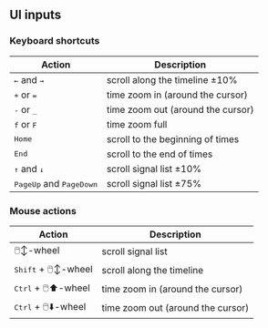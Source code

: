 ## UI inputs

### Keyboard shortcuts

| Action | Description |
|-|-|
| <kbd>←</kbd> and <kbd>→</kbd> | scroll along the timeline ±10% |
| <kbd>+</kbd> or <kbd>=</kbd> | time zoom in (around the cursor) |
| <kbd>-</kbd> or <kbd>_</kbd> | time zoom out (around the cursor) |
| <kbd>f</kbd> or <kbd>F</kbd> | time zoom full  |
| <kbd>Home</kbd> | scroll to the beginning of times |
| <kbd>End</kbd> | scroll to the end of times |
| <kbd>↑</kbd> and <kbd>↓</kbd> | scroll signal list ±10%  |
| <kbd>PageUp</kbd> and <kbd>PageDown</kbd> | scroll signal list ±75%  |

### Mouse actions

| Action | Description |
|-|-|
| 🖱️↕️-wheel | scroll signal list |
| <kbd>Shift</kbd> + 🖱️↕️-wheel  | scroll along the timeline |
| <kbd>Ctrl</kbd> + 🖱️⬆️-wheel | time zoom in (around the cursor) |
| <kbd>Ctrl</kbd> + 🖱️⬇️-wheel | time zoom out (around the cursor) |
